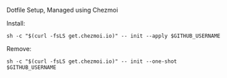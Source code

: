 Dotfile Setup, Managed using Chezmoi

Install:
```shell
sh -c "$(curl -fsLS get.chezmoi.io)" -- init --apply $GITHUB_USERNAME
```

Remove: 
```shell
sh -c "$(curl -fsLS get.chezmoi.io)" -- init --one-shot $GITHUB_USERNAME
```
